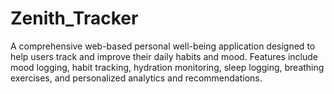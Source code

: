 # Zenith_Tracker
A comprehensive web-based personal well-being application designed to help users track and improve their daily habits and mood. Features include mood logging, habit tracking, hydration monitoring, sleep logging, breathing exercises, and personalized analytics and recommendations.

